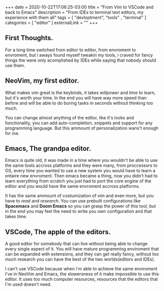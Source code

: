 +++ 
date = 2020-10-22T17:06:25-03:00
title = "From Vim to VSCode and back to Emacs"
description = "From IDEs to terminal text editors, my experience with them all"
tags = [ "devloptment", "tools" , "terminal" ]
categories = [ "editor" ]
externalLink = ""
+++
## First Thoughts.
For a long time switched from editor to editor, from envroment to envroment, but i aways found myself
tweakin my tools, i craved for fancy things the were only acomplished by IDEs while saying that nobody
should use them.

## NeoVim, my first editor.
What makes vim great is the keybinds, it takes *willpower* and *time* to learn, but it's worth your time. In the
end you will have way more speed than before and will be able to do boring tasks in seconds without thinking
too much.

You can change almost anything of the editor, like it's looks and functionality, you can add auto-completion,
snippets and support for any programming language. But this ammount of personalization wans't enough for me.

## Emacs, The grandpa editor.
Emacs is quite old, it was made in a time where you wouldn't be able to use the same tools accross platforms
and they were many, from proccessors to OS, every time you wanted to use a new system you would have to
learn a entaire new envroment. Then emacs became a thing, now you didn't had to learn everything from scratch
you just had to port the core engine of the editor and you would have the same envroment accross platforms.

It has the same ammount of costumization of vim and even more, but you have to *read* and *research*. You can
use prebuilt configurations like **Spacemacs** and **Doom Emacs** so you can grasp the power of this tool,
but in the end you may feel the need to write you own configuration and that takes time.

## VSCode, The apple of the editors.
A good editor for somebody that can live without being able to change every single aspect of it. You will have mature
programming enviroment that can be expanded with extensions, and they can get really fancy, without too much research
you can have the best of the two worlds(editors and IDEs). 

I can't use VSCode because when i'm able to achieve the same enviroment I've in NeoVim and Emacs, the slowersness of it
make impossible to use this editor. It uses too much computer resources, resources that the editors that I'm used doesn't need.

